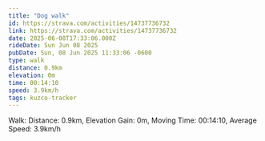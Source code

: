```yaml
---
title: "Dog walk"
id: https://strava.com/activities/14737736732
link: https://strava.com/activities/14737736732
date: 2025-06-08T17:33:06.000Z
rideDate: Sun Jun 08 2025
pubDate: Sun, 08 Jun 2025 11:33:06 -0600
type: walk
distance: 0.9km
elevation: 0m
time: 00:14:10
speed: 3.9km/h
tags: kuzco-tracker
---
```

Walk: Distance: 0.9km, Elevation Gain: 0m, Moving Time: 00:14:10, Average Speed: 3.9km/h